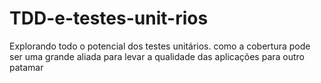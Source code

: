 # TDD-e-testes-unit-rios
Explorando todo o potencial dos testes unitários. como a cobertura pode ser uma grande aliada para levar a qualidade das aplicações para outro patamar
